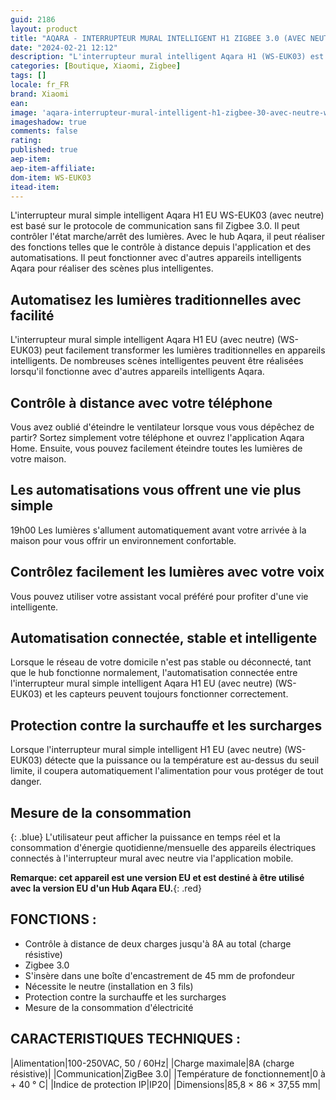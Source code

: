 ```yaml
---
guid: 2186
layout: product 
title: "AQARA - INTERRUPTEUR MURAL INTELLIGENT H1 ZIGBEE 3.0 (AVEC NEUTRE) - WS-EUK03"
date: "2024-02-21 12:12"
description: "L'interrupteur mural intelligent Aqara H1 (WS-EUK03) est un interrupteur mural intégrant un relais et basé sur le protocole de communication sans fil Zigbee 3.0. Version avec Neutre."
categories: [Boutique, Xiaomi, Zigbee]
tags: []
locale: fr_FR
brand: Xiaomi
ean: 
image: 'aqara-interrupteur-mural-intelligent-h1-zigbee-30-avec-neutre-ws-euk03.jpg'
imageshadow: true
comments: false
rating:  
published: true
aep-item: 
aep-item-affiliate: 
dom-item: WS-EUK03
itead-item: 
---
```


L'interrupteur mural simple intelligent Aqara H1 EU WS-EUK03 (avec neutre) est basé sur le protocole de communication sans fil Zigbee 3.0. Il peut contrôler l'état marche/arrêt des lumières. Avec le hub Aqara, il peut réaliser des fonctions telles que le contrôle à distance depuis l'application et des automatisations. Il peut fonctionner avec d'autres appareils intelligents Aqara pour réaliser des scènes plus intelligentes.

## Automatisez les lumières traditionnelles avec facilité
L'interrupteur mural simple intelligent Aqara H1 EU (avec neutre) (WS-EUK03) peut facilement transformer les lumières traditionnelles en appareils intelligents. De nombreuses scènes intelligentes peuvent être réalisées lorsqu'il fonctionne avec d'autres appareils intelligents Aqara.

## Contrôle à distance avec votre téléphone
Vous avez oublié d'éteindre le ventilateur lorsque vous vous dépêchez de partir? Sortez simplement votre téléphone et ouvrez l'application Aqara Home. Ensuite, vous pouvez facilement éteindre toutes les lumières de votre maison.

## Les automatisations vous offrent une vie plus simple
19h00 Les lumières s'allument automatiquement avant votre arrivée à la maison pour vous offrir un environnement confortable.

## Contrôlez facilement les lumières avec votre voix
Vous pouvez utiliser votre assistant vocal préféré pour profiter d'une vie intelligente.

## Automatisation connectée, stable et intelligente
Lorsque le réseau de votre domicile n'est pas stable ou déconnecté, tant que le hub fonctionne normalement, l'automatisation connectée entre l'interrupteur mural simple intelligent Aqara H1 EU (avec neutre) (WS-EUK03) et les capteurs peuvent toujours fonctionner correctement.

## Protection contre la surchauffe et les surcharges
Lorsque l'interrupteur mural simple intelligent H1 EU (avec neutre) (WS-EUK03) détecte que la puissance ou la température est au-dessus du seuil limite, il coupera automatiquement l'alimentation pour vous protéger de tout danger.

## Mesure de la consommation
{: .blue}
L'utilisateur peut afficher la puissance en temps réel et la consommation d'énergie quotidienne/mensuelle des appareils électriques connectés à l'interrupteur mural avec neutre via l'application mobile.

**Remarque: cet appareil est une version EU et est destiné à être utilisé avec la version EU d'un Hub Aqara EU.**{: .red}

## FONCTIONS :

- Contrôle à distance de deux charges jusqu'à 8A au total (charge résistive)
- Zigbee 3.0
- S'insère dans une boîte d'encastrement de 45 mm de profondeur
- Nécessite le neutre (installation en 3 fils)
- Protection contre la surchauffe et les surcharges
- Mesure de la consommation d'électricité
 

## CARACTERISTIQUES TECHNIQUES :

|Alimentation|100-250VAC, 50 / 60Hz|
|Charge maximale|8A (charge résistive)|
|Communication|ZigBee 3.0|
|Température de fonctionnement|0 à + 40 ° C|
|Indice de protection IP|IP20|
|Dimensions|85,8 × 86 × 37,55 mm|


